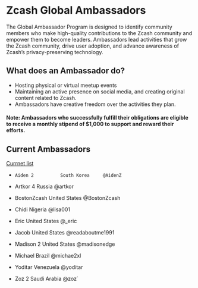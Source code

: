 # Zcash Global Ambassadors


The Global Ambassador Program is designed to identify community members who make high-quality contributions to the Zcash community and empower them to become leaders. Ambassadors lead activities that grow the Zcash community, drive user adoption, and advance awareness of Zcash’s privacy-preserving technology.

## What does an Ambassador do?

  * Hosting physical or virtual meetup events
  * Maintaining an active presence on social media, and creating original content related to Zcash.
  * Ambassadors have creative freedom over the activities they plan. 
  
  #### Note: Ambassadors who successfully fulfill their obligations are eligible to receive a monthly stipend of $1,000 to support and reward their efforts.
  
## Current Ambassadors

  [Currnet list](https://forum.zcashcommunity.com/t/the-global-ambassador-program/41070/120)
  
  * `Aiden 2 	      South Korea 	  @AidenZ`


  * Artkor 4 	     Russia 	       @artkor


  * BostonZcash 	  United States 	@BostonZcash


  * Chidi 	        Nigeria 	      @lisa001


  * Eric 	         United States 	@_eric


  * Jacob 	        United States 	@readaboutme1991


  * Madison 2 	    United States 	@madisonedge


  * Michael 	      Brazil 	       @michae2xl


  * Yoditar 	      Venezuela 	    @yoditar


  * Zoz 2 	        Saudi Arabia 	 @zoz`
